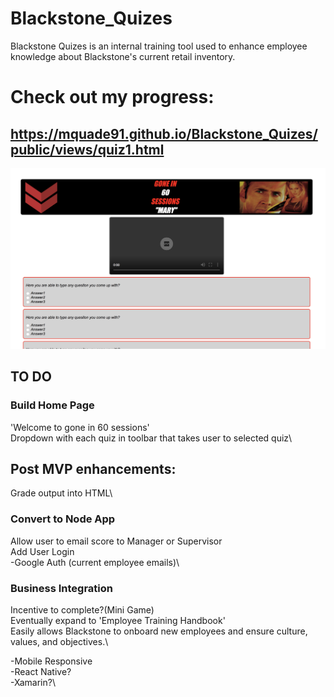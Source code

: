 # Blackstone_Quizes

Blackstone Quizes is an internal training tool used to enhance employee knowledge about Blackstone's current retail inventory.


# Check out my progress:

## https://mquade91.github.io/Blackstone_Quizes/public/views/quiz1.html

![Home Page](/public/quiz.png)

## TO DO

### Build Home Page
'Welcome to gone in 60 sessions'\
Dropdown with each quiz in toolbar that
takes user to selected quiz\


## Post MVP enhancements:
Grade output into HTML\

### Convert to Node App
Allow user to email score to Manager or Supervisor\
Add User Login\
    -Google Auth (current employee emails)\

### Business Integration
Incentive to complete?(Mini Game)\
Eventually expand to 'Employee Training Handbook'\
  Easily allows Blackstone to onboard new employees and ensure culture, values, and objectives.\

  -Mobile Responsive\
  -React Native?\
  -Xamarin?\
